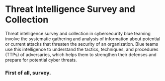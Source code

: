# Threat Intelligence Survey and Collection

Threat intelligence survey and collection in cybersecurity blue teaming involve the systematic gathering and analysis of information about potential or current attacks that threaten the security of an organization. Blue teams use this intelligence to understand the tactics, techniques, and procedures (TTPs) of adversaries, which helps them to strengthen their defenses and prepare for potential cyber threats.

### First of all, survey.
